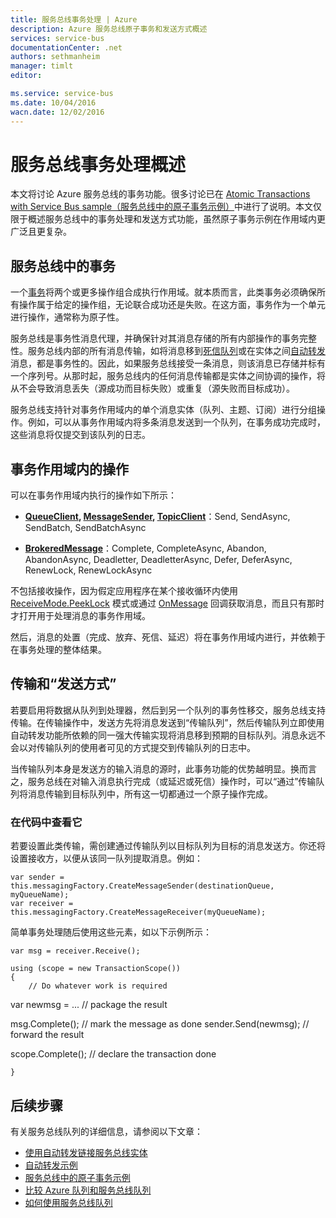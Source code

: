 ```yaml
---
title: 服务总线事务处理 | Azure
description: Azure 服务总线原子事务和发送方式概述
services: service-bus
documentationCenter: .net
authors: sethmanheim
manager: timlt
editor: 

ms.service: service-bus
ms.date: 10/04/2016
wacn.date: 12/02/2016
---
```


# 服务总线事务处理概述

本文将讨论 Azure 服务总线的事务功能。很多讨论已在 [Atomic Transactions with Service Bus sample（服务总线中的原子事务示例）](https://github.com/Azure-Samples/azure-servicebus-messaging-samples/tree/master/AtomicTransactions)中进行了说明。本文仅限于概述服务总线中的事务处理和发送方式功能，虽然原子事务示例在作用域内更广泛且更复杂。

## 服务总线中的事务

一个[事务](https://github.com/Azure-Samples/azure-servicebus-messaging-samples/tree/master/AtomicTransactions#what-are-transactions)将两个或更多操作组合成执行作用域。就本质而言，此类事务必须确保所有操作属于给定的操作组，无论联合成功还是失败。在这方面，事务作为一个单元进行操作，通常称为原子性。

服务总线是事务性消息代理，并确保针对其消息存储的所有内部操作的事务完整性。服务总线内部的所有消息传输，如将消息移到[死信队列](./service-bus-dead-letter-queues.md)或在实体之间[自动转发](./service-bus-auto-forwarding.md)消息，都是事务性的。因此，如果服务总线接受一条消息，则该消息已存储并标有一个序列号。从那时起，服务总线内的任何消息传输都是实体之间协调的操作，将从不会导致消息丢失（源成功而目标失败）或重复（源失败而目标成功）。

服务总线支持针对事务作用域内的单个消息实体（队列、主题、订阅）进行分组操作。例如，可以从事务作用域内将多条消息发送到一个队列，在事务成功完成时，这些消息将仅提交到该队列的日志。

## 事务作用域内的操作 

可以在事务作用域内执行的操作如下所示：

- **[QueueClient](https://msdn.microsoft.com/zh-cn/library/azure/microsoft.servicebus.messaging.queueclient.aspx), [MessageSender](https://msdn.microsoft.com/zh-cn/library/azure/microsoft.servicebus.messaging.messagesender.aspx), [TopicClient](https://msdn.microsoft.com/zh-cn/library/azure/microsoft.servicebus.messaging.topicclient.aspx)**：Send, SendAsync, SendBatch, SendBatchAsync 

- **[BrokeredMessage](https://msdn.microsoft.com/zh-cn/library/azure/microsoft.servicebus.messaging.brokeredmessage.aspx)**：Complete, CompleteAsync, Abandon, AbandonAsync, Deadletter, DeadletterAsync, Defer, DeferAsync, RenewLock, RenewLockAsync

不包括接收操作，因为假定应用程序在某个接收循环内使用 [ReceiveMode.PeekLock](https://msdn.microsoft.com/zh-cn/library/azure/microsoft.servicebus.messaging.receivemode.aspx) 模式或通过 [OnMessage](https://msdn.microsoft.com/zh-cn/library/azure/dn369601.aspx) 回调获取消息，而且只有那时才打开用于处理消息的事务作用域。

然后，消息的处置（完成、放弃、死信、延迟）将在事务作用域内进行，并依赖于在事务处理的整体结果。

## 传输和“发送方式”

若要启用将数据从队列到处理器，然后到另一个队列的事务性移交，服务总线支持传输。在传输操作中，发送方先将消息发送到“传输队列”，然后传输队列立即使用自动转发功能所依赖的同一强大传输实现将消息移到预期的目标队列。消息永远不会以对传输队列的使用者可见的方式提交到传输队列的日志中。

当传输队列本身是发送方的输入消息的源时，此事务功能的优势越明显。换而言之，服务总线在对输入消息执行完成（或延迟或死信）操作时，可以“通过”传输队列将消息传输到目标队列中，所有这一切都通过一个原子操作完成。

### 在代码中查看它

若要设置此类传输，需创建通过传输队列以目标队列为目标的消息发送方。你还将设置接收方，以便从该同一队列提取消息。例如：

```
var sender = this.messagingFactory.CreateMessageSender(destinationQueue, myQueueName);
var receiver = this.messagingFactory.CreateMessageReceiver(myQueueName);
```

简单事务处理随后使用这些元素，如以下示例所示：

```
var msg = receiver.Receive();

using (scope = new TransactionScope())
{
    // Do whatever work is required 

```
var newmsg = ... // package the result 

msg.Complete(); // mark the message as done
sender.Send(newmsg); // forward the result

scope.Complete(); // declare the transaction done
```
} 
```

## 后续步骤

有关服务总线队列的详细信息，请参阅以下文章：

- [使用自动转发链接服务总线实体](./service-bus-auto-forwarding.md)
- [自动转发示例](https://github.com/Azure-Samples/azure-servicebus-messaging-samples/tree/master/AutoForward)
- [服务总线中的原子事务示例](https://github.com/Azure-Samples/azure-servicebus-messaging-samples/tree/master/AtomicTransactions)
- [比较 Azure 队列和服务总线队列](./service-bus-azure-and-service-bus-queues-compared-contrasted.md)
- [如何使用服务总线队列](./service-bus-dotnet-how-to-use-queues.md)

<!---HONumber=Mooncake_0620_2016-->
